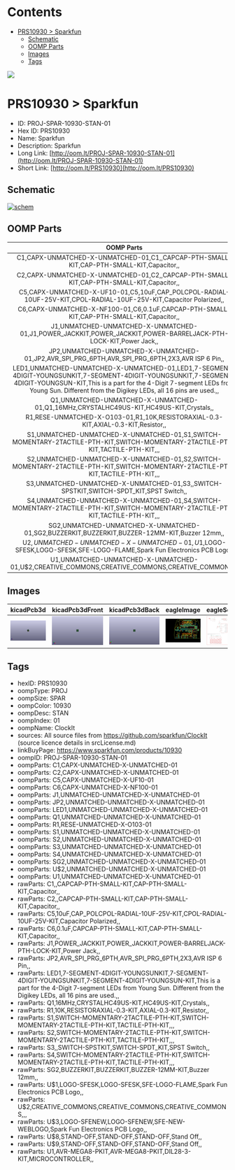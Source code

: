 



Contents
========

* [PRS10930 > Sparkfun](#prs10930--sparkfun)
	* [Schematic](#schematic)
	* [OOMP Parts](#oomp-parts)
	* [Images](#images)
	* [Tags](#tags)
  
![][im]
# PRS10930 > Sparkfun

- ID: PROJ-SPAR-10930-STAN-01
- Hex ID: PRS10930
- Name: Sparkfun
- Description: Sparkfun
- Long Link: [http://oom.lt/PROJ-SPAR-10930-STAN-01](http://oom.lt/PROJ-SPAR-10930-STAN-01)
- Short Link: [http://oom.lt/PRS10930](http://oom.lt/PRS10930)

## Schematic
  
[![schem](eagleSchemImage.png)](eagleSchemImage.png)
## OOMP Parts
  

|OOMP Parts|
| :---: |
|C1,CAPX-UNMATCHED-X-UNMATCHED-01,C1,,CAPCAP-PTH-SMALL-KIT,CAP-PTH-SMALL-KIT,Capacitor,,|
|C2,CAPX-UNMATCHED-X-UNMATCHED-01,C2,,CAPCAP-PTH-SMALL-KIT,CAP-PTH-SMALL-KIT,Capacitor,,|
|C5,CAPX-UNMATCHED-X-UF10-01,C5,10uF,CAP_POLCPOL-RADIAL-10UF-25V-KIT,CPOL-RADIAL-10UF-25V-KIT,Capacitor Polarized,,|
|C6,CAPX-UNMATCHED-X-NF100-01,C6,0.1uF,CAPCAP-PTH-SMALL-KIT,CAP-PTH-SMALL-KIT,Capacitor,,|
|J1,UNMATCHED-UNMATCHED-X-UNMATCHED-01,J1,POWER_JACKKIT,POWER_JACKKIT,POWER-BARRELJACK-PTH-LOCK-KIT,Power Jack,,|
|JP2,UNMATCHED-UNMATCHED-X-UNMATCHED-01,JP2,AVR_SPI_PRG_6PTH,AVR_SPI_PRG_6PTH,2X3,AVR ISP 6 Pin,,|
|LED1,UNMATCHED-UNMATCHED-X-UNMATCHED-01,LED1,7-SEGMENT-4DIGIT-YOUNGSUNKIT,7-SEGMENT-4DIGIT-YOUNGSUNKIT,7-SEGMENT-4DIGIT-YOUNGSUN-KIT,This is a part for the 4-Digit 7-segment LEDs from Young Sun.  Different from the Digikey LEDs, all 16 pins are used.,,|
|Q1,UNMATCHED-UNMATCHED-X-UNMATCHED-01,Q1,16MHz,CRYSTALHC49US-KIT,HC49US-KIT,Crystals,,|
|R1,RESE-UNMATCHED-X-O103-01,R1,10K,RESISTORAXIAL-0.3-KIT,AXIAL-0.3-KIT,Resistor,,|
|S1,UNMATCHED-UNMATCHED-X-UNMATCHED-01,S1,SWITCH-MOMENTARY-2TACTILE-PTH-KIT,SWITCH-MOMENTARY-2TACTILE-PTH-KIT,TACTILE-PTH-KIT,,,|
|S2,UNMATCHED-UNMATCHED-X-UNMATCHED-01,S2,SWITCH-MOMENTARY-2TACTILE-PTH-KIT,SWITCH-MOMENTARY-2TACTILE-PTH-KIT,TACTILE-PTH-KIT,,,|
|S3,UNMATCHED-UNMATCHED-X-UNMATCHED-01,S3,,SWITCH-SPSTKIT,SWITCH-SPDT_KIT,SPST Switch,,|
|S4,UNMATCHED-UNMATCHED-X-UNMATCHED-01,S4,SWITCH-MOMENTARY-2TACTILE-PTH-KIT,SWITCH-MOMENTARY-2TACTILE-PTH-KIT,TACTILE-PTH-KIT,,,|
|SG2,UNMATCHED-UNMATCHED-X-UNMATCHED-01,SG2,BUZZERKIT,BUZZERKIT,BUZZER-12MM-KIT,Buzzer 12mm,,|
|U$2,UNMATCHED-UNMATCHED-X-UNMATCHED-01,U$1,LOGO-SFESK,LOGO-SFESK,SFE-LOGO-FLAME,Spark Fun Electronics PCB Logo,,|
|U1,UNMATCHED-UNMATCHED-X-UNMATCHED-01,U$2,CREATIVE_COMMONS,CREATIVE_COMMONS,CREATIVE_COMMONS,,,|

## Images
  
  

|kicadPcb3d|kicadPcb3dFront|kicadPcb3dBack|eagleImage|eagleSchemImage|
| :---: | :---: | :---: | :---: | :---: |
|[![kicadPcb3d](kicadPcb3d_140.png)](kicadPcb3d.png)|[![kicadPcb3dFront](kicadPcb3dFront_140.png)](kicadPcb3dFront.png)|[![kicadPcb3dBack](kicadPcb3dBack_140.png)](kicadPcb3dBack.png)|[![eagleImage](eagleImage_140.png)](eagleImage.png)|[![eagleSchemImage](eagleSchemImage_140.png)](eagleSchemImage.png)|

## Tags

- hexID: PRS10930
- oompType: PROJ
- oompSize: SPAR
- oompColor: 10930
- oompDesc: STAN
- oompIndex: 01
- oompName: ClockIt
- sources: All source files from https://github.com/sparkfun/ClockIt (source licence details in srcLicense.md)
- linkBuyPage: https://www.sparkfun.com/products/10930
- oompID: PROJ-SPAR-10930-STAN-01
- oompParts: C1,CAPX-UNMATCHED-X-UNMATCHED-01
- oompParts: C2,CAPX-UNMATCHED-X-UNMATCHED-01
- oompParts: C5,CAPX-UNMATCHED-X-UF10-01
- oompParts: C6,CAPX-UNMATCHED-X-NF100-01
- oompParts: J1,UNMATCHED-UNMATCHED-X-UNMATCHED-01
- oompParts: JP2,UNMATCHED-UNMATCHED-X-UNMATCHED-01
- oompParts: LED1,UNMATCHED-UNMATCHED-X-UNMATCHED-01
- oompParts: Q1,UNMATCHED-UNMATCHED-X-UNMATCHED-01
- oompParts: R1,RESE-UNMATCHED-X-O103-01
- oompParts: S1,UNMATCHED-UNMATCHED-X-UNMATCHED-01
- oompParts: S2,UNMATCHED-UNMATCHED-X-UNMATCHED-01
- oompParts: S3,UNMATCHED-UNMATCHED-X-UNMATCHED-01
- oompParts: S4,UNMATCHED-UNMATCHED-X-UNMATCHED-01
- oompParts: SG2,UNMATCHED-UNMATCHED-X-UNMATCHED-01
- oompParts: U$2,UNMATCHED-UNMATCHED-X-UNMATCHED-01
- oompParts: U1,UNMATCHED-UNMATCHED-X-UNMATCHED-01
- rawParts: C1,,CAPCAP-PTH-SMALL-KIT,CAP-PTH-SMALL-KIT,Capacitor,,
- rawParts: C2,,CAPCAP-PTH-SMALL-KIT,CAP-PTH-SMALL-KIT,Capacitor,,
- rawParts: C5,10uF,CAP_POLCPOL-RADIAL-10UF-25V-KIT,CPOL-RADIAL-10UF-25V-KIT,Capacitor Polarized,,
- rawParts: C6,0.1uF,CAPCAP-PTH-SMALL-KIT,CAP-PTH-SMALL-KIT,Capacitor,,
- rawParts: J1,POWER_JACKKIT,POWER_JACKKIT,POWER-BARRELJACK-PTH-LOCK-KIT,Power Jack,,
- rawParts: JP2,AVR_SPI_PRG_6PTH,AVR_SPI_PRG_6PTH,2X3,AVR ISP 6 Pin,,
- rawParts: LED1,7-SEGMENT-4DIGIT-YOUNGSUNKIT,7-SEGMENT-4DIGIT-YOUNGSUNKIT,7-SEGMENT-4DIGIT-YOUNGSUN-KIT,This is a part for the 4-Digit 7-segment LEDs from Young Sun.  Different from the Digikey LEDs, all 16 pins are used.,,
- rawParts: Q1,16MHz,CRYSTALHC49US-KIT,HC49US-KIT,Crystals,,
- rawParts: R1,10K,RESISTORAXIAL-0.3-KIT,AXIAL-0.3-KIT,Resistor,,
- rawParts: S1,SWITCH-MOMENTARY-2TACTILE-PTH-KIT,SWITCH-MOMENTARY-2TACTILE-PTH-KIT,TACTILE-PTH-KIT,,,
- rawParts: S2,SWITCH-MOMENTARY-2TACTILE-PTH-KIT,SWITCH-MOMENTARY-2TACTILE-PTH-KIT,TACTILE-PTH-KIT,,,
- rawParts: S3,,SWITCH-SPSTKIT,SWITCH-SPDT_KIT,SPST Switch,,
- rawParts: S4,SWITCH-MOMENTARY-2TACTILE-PTH-KIT,SWITCH-MOMENTARY-2TACTILE-PTH-KIT,TACTILE-PTH-KIT,,,
- rawParts: SG2,BUZZERKIT,BUZZERKIT,BUZZER-12MM-KIT,Buzzer 12mm,,
- rawParts: U$1,LOGO-SFESK,LOGO-SFESK,SFE-LOGO-FLAME,Spark Fun Electronics PCB Logo,,
- rawParts: U$2,CREATIVE_COMMONS,CREATIVE_COMMONS,CREATIVE_COMMONS,,,
- rawParts: U$3,LOGO-SFENEW,LOGO-SFENEW,SFE-NEW-WEBLOGO,Spark Fun Electronics PCB Logo,,
- rawParts: U$8,STAND-OFF,STAND-OFF,STAND-OFF,Stand Off,,
- rawParts: U$9,STAND-OFF,STAND-OFF,STAND-OFF,Stand Off,,
- rawParts: U1,AVR-MEGA8-PKIT,AVR-MEGA8-PKIT,DIL28-3-KIT,MICROCONTROLLER,,



[im]: kicadPcb3d_450.png
